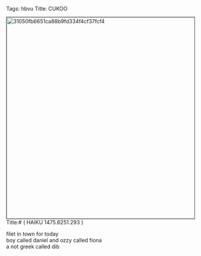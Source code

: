 Tags: hbvu
Title: CUKOO
  
<p><img src="https://objects.hbvu.su/blotpix/2013/01/26.jpeg" width=540 height=540 alt="31050fb6651ca88b9fd334f4cf37fcf4" border=1>
Title:# ( HAIKU 1475.6251.293 )  
  
filet in town for today  
boy called daniel and ozzy called fiona  
a not greek called dib  
